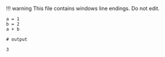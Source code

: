 
!!! warning
    This file contains windows line endings. Do not edit.



```jldoctest
a = 1
b = 2
a + b

# output

3
```

